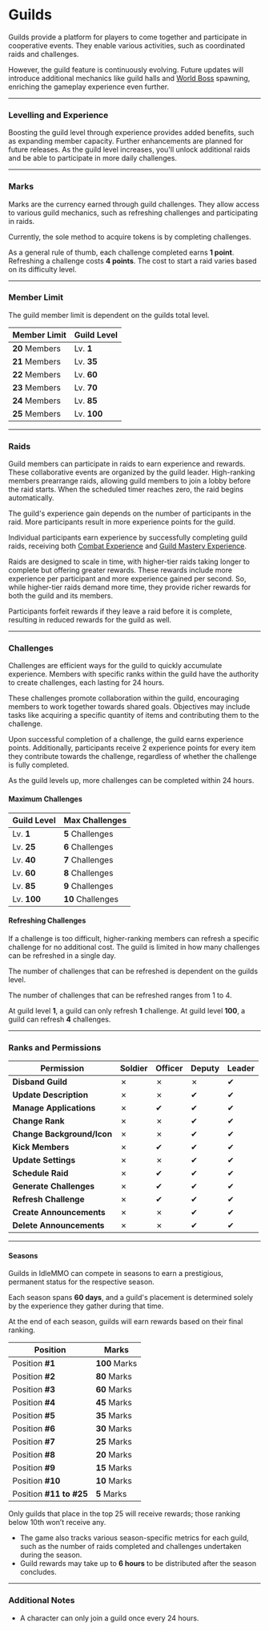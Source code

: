# Guilds

Guilds provide a platform for players to come together and participate in cooperative events. They enable various activities, such as coordinated raids and challenges.

However, the guild feature is continuously evolving. Future updates will introduce additional mechanics like guild halls and [World Boss](/wiki/activities-and-challenges/world-bosses) spawning, enriching the gameplay experience even further.

-----

### Levelling and Experience

Boosting the guild level through experience provides added benefits, such as expanding member capacity. Further enhancements are planned for future releases. As the guild level increases, you'll unlock additional raids and be able to participate in more daily challenges.

-----

### Marks

Marks are the currency earned through guild challenges. They allow access to various guild mechanics, such as refreshing challenges and participating in raids.

Currently, the sole method to acquire tokens is by completing challenges.

As a general rule of thumb, each challenge completed earns __1 point__. Refreshing a challenge costs __4 points__. The cost to start a raid varies based on its difficulty level.

-----

### Member Limit

The guild member limit is dependent on the guilds total level.

| Member Limit | Guild Level |
| ----- | ----- |
| __20__ Members   | Lv. __1__ |
| __21__ Members | Lv. __35__ |
| __22__ Members | Lv. __60__ |
| __23__ Members | Lv. __70__ |
| __24__ Members | Lv. __85__ |
| __25__ Members | Lv. __100__ | 

------

### Raids

Guild members can participate in raids to earn experience and rewards. These collaborative events are organized by the guild leader. High-ranking members prearrange raids, allowing guild members to join a lobby before the raid starts. When the scheduled timer reaches zero, the raid begins automatically.

The guild's experience gain depends on the number of participants in the raid. More participants result in more experience points for the guild.

Individual participants earn experience by successfully completing guild raids, receiving both [Combat Experience](/wiki/character/skills) and [Guild Mastery Experience](/wiki/character/skills).

Raids are designed to scale in time, with higher-tier raids taking longer to complete but offering greater rewards. These rewards include more experience per participant and more experience gained per second. So, while higher-tier raids demand more time, they provide richer rewards for both the guild and its members.

Participants forfeit rewards if they leave a raid before it is complete, resulting in reduced rewards for the guild as well.

------

### Challenges

Challenges are efficient ways for the guild to quickly accumulate experience. Members with specific ranks within the guild have the authority to create challenges, each lasting for 24 hours.

These challenges promote collaboration within the guild, encouraging members to work together towards shared goals. Objectives may include tasks like acquiring a specific quantity of items and contributing them to the challenge.

Upon successful completion of a challenge, the guild earns experience points. Additionally, participants receive 2 experience points for every item they contribute towards the challenge, regardless of whether the challenge is fully completed.

As the guild levels up, more challenges can be completed within 24 hours. 

#### Maximum Challenges

| Guild Level | Max Challenges |
| ----- | -------------  |
| Lv. __1__     |  __5__ Challenges             |
| Lv. __25__    |  __6__ Challenges             |
| Lv. __40__    |  __7__ Challenges             |
| Lv. __60__    |  __8__ Challenges             |
| Lv. __85__    |  __9__ Challenges             |
| Lv. __100__   | __10__ Challenges             |

#### Refreshing Challenges

If a challenge is too difficult, higher-ranking members can refresh a specific challenge for no additional cost. The guild is limited in how many challenges can be refreshed in a single day.

The number of challenges that can be refreshed is dependent on the guilds level. 

The number of challenges that can be refreshed ranges from 1 to 4.

At guild level **1**, a guild can only refresh **1** challenge.
At guild level **100**, a guild can refresh **4** challenges.

------

### Ranks and Permissions

| Permission               | Soldier | Officer | Deputy | Leader |
| ------------------------ | ------- | ------- | ------ | ------ |
| __Disband Guild__          | ✗       | ✗       | ✗    | ✔      | 
| __Update Description__     | ✗       | ✗       | ✔    | ✔      | 
| __Manage Applications__    | ✗       | ✔       | ✔    | ✔      | 
| __Change Rank__            | ✗       | ✗       | ✔    | ✔      | 
| __Change Background/Icon__ | ✗       | ✗       | ✔    | ✔      | 
| __Kick Members__           | ✗       | ✔       | ✔    | ✔      | 
| __Update Settings__        | ✗       | ✗       | ✔    | ✔      | 
| __Schedule Raid__          | ✗       | ✔       | ✔    | ✔      | 
| __Generate Challenges__    | ✗       | ✔       | ✔    | ✔      | 
| __Refresh Challenge__      | ✗       | ✔       | ✔    | ✔      | 
| __Create Announcements__   | ✗       | ✗       | ✔    | ✔      | 
| __Delete Announcements__   | ✗       | ✗       | ✔    | ✔      | 

-------

#### Seasons

Guilds in IdleMMO can compete in seasons to earn a prestigious, permanent status for the respective season.

Each season spans __60 days__, and a guild's placement is determined solely by the experience they gather during that time.

At the end of each season, guilds will earn rewards based on their final ranking.

| Position               | Marks |
| ------------------------ | ------- |
| Position __#1__  | __100__ Marks |
| Position __#2__ | __80__ Marks |
| Position __#3__ | __60__ Marks |
| Position __#4__ | __45__ Marks |
| Position __#5__ | __35__ Marks |
| Position __#6__ | __30__ Marks |
| Position __#7__ | __25__ Marks |
| Position __#8__ | __20__ Marks |
| Position __#9__ | __15__ Marks |
| Position __#10__ | __10__ Marks |
| Position __#11 to #25__ | __5__ Marks |


Only guilds that place in the top 25 will receive rewards; those ranking below 10th won’t receive any.

- The game also tracks various season-specific metrics for each guild, such as the number of raids completed and challenges undertaken during the season.
- Guild rewards may take up to __6 hours__ to be distributed after the season concludes.

--------

### Additional Notes

- A character can only join a guild once every 24 hours.
